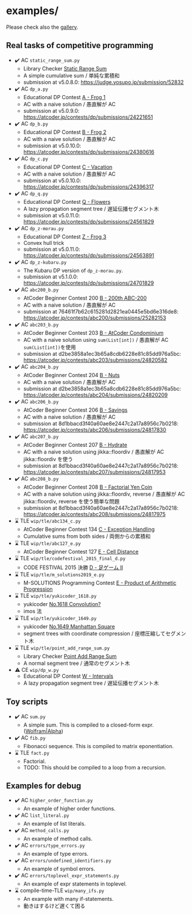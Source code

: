 # examples/

Please check also the [gallery](https://kmyk.github.io/Jikka/gallery).

## Real tasks of competitive programming

- :heavy_check_mark: AC `static_range_sum.py`
  - Library Checker [Static Range Sum](https://judge.yosupo.jp/problem/static_range_sum)
  - A simple cumulative sum / 単純な累積和
  - submission at v5.0.8.0: <https://judge.yosupo.jp/submission/52832>
- :heavy_check_mark: AC `dp_a.py`
  - Educational DP Contest [A - Frog 1](https://atcoder.jp/contests/dp/tasks/dp_a)
  - AC with a naive solution / 愚直解が AC
  - submission at v5.0.9.0: <https://atcoder.jp/contests/dp/submissions/24221651>
- :heavy_check_mark: AC `dp_b.py`
  - Educational DP Contest [B - Frog 2](https://atcoder.jp/contests/dp/tasks/dp_b)
  - AC with a naive solution / 愚直解が AC
  - submission at v5.0.10.0: <https://atcoder.jp/contests/dp/submissions/24380616>
- :heavy_check_mark: AC `dp_c.py`
  - Educational DP Contest [C - Vacation](https://atcoder.jp/contests/dp/tasks/dp_c)
  - AC with a naive solution / 愚直解が AC
  - submission at v5.0.10.0: <https://atcoder.jp/contests/dp/submissions/24396317>
- :heavy_check_mark: AC `dp_q.py`
  - Educational DP Contest [Q - Flowers](https://atcoder.jp/contests/dp/tasks/dp_q)
  - A lazy propagation segment tree / 遅延伝播セグメント木
  - submission at v5.0.11.0: <https://atcoder.jp/contests/dp/submissions/24561829>
- :heavy_check_mark: AC `dp_z-morau.py`
  - Educational DP Contest [Z - Frog 3](https://atcoder.jp/contests/dp/tasks/dp_z)
  - Convex hull trick
  - submission at v5.0.11.0: <https://atcoder.jp/contests/dp/submissions/24563891>
- :heavy_check_mark: AC `dp_z-kubaru.py`
  - The Kubaru DP version of `dp_z-morau.py`.
  - submission at v5.1.0.0: <https://atcoder.jp/contests/dp/submissions/24701829>
- :heavy_check_mark: AC `abc200_b.py`
  - AtCoder Beginner Contest 200 [B - 200th ABC-200](https://atcoder.jp/contests/abc200/tasks/abc200_b)
  - AC with a naive solution / 愚直解が AC
  - submission at 76461f7b62c615281d2821ea0445e5bd6e316de8: <https://atcoder.jp/contests/abc200/submissions/25282153>
- :heavy_check_mark: AC `abc203_b.py`
  - AtCoder Beginner Contest 203 [B - AtCoder Condominium](https://atcoder.jp/contests/abc203/tasks/abc203_b)
  - AC with a naive solution using `sum(List[int])` / 愚直解が AC `sum(List[int])`を使用
  - submission at d2be3858a1ec3b65a8cdb6228e81c85dd976a5bc: <https://atcoder.jp/contests/abc203/submissions/24820582>
- :heavy_check_mark: AC `abc204_b.py`
  - AtCoder Beginner Contest 204 [B - Nuts](https://atcoder.jp/contests/abc204/tasks/abc204_b)
  - AC with a naive solution / 愚直解が AC
  - submission at d2be3858a1ec3b65a8cdb6228e81c85dd976a5bc: <https://atcoder.jp/contests/abc204/submissions/24820209>
- :heavy_check_mark: AC `abc206_b.py`
  - AtCoder Beginner Contest 206 [B - Savings](https://atcoder.jp/contests/abc206/tasks/abc206_b)
  - AC with a naive solution / 愚直解が AC
  - submission at 8d1bbacd3f40a60ae8e2447c2a17a8956c7b0218: <https://atcoder.jp/contests/abc206/submissions/24817830>
- :heavy_check_mark: AC `abc207_b.py`
  - AtCoder Beginner Contest 207 [B - Hydrate](https://atcoder.jp/contests/abc207/tasks/abc207_b)
  - AC with a naive solution using jikka::floordiv / 愚直解が AC jikka::floordiv を使う
  - submission at 8d1bbacd3f40a60ae8e2447c2a17a8956c7b0218: <https://atcoder.jp/contests/abc207/submissions/24817953>
- :heavy_check_mark: AC `abc208_b.py`
  - AtCoder Beginner Contest 208 [B - Factorial Yen Coin](https://atcoder.jp/contests/abc208/tasks/abc208_b)
  - AC with a naive solution using jikka::floordiv, reverse / 愚直解が AC jikka::floordiv, reverse を使う簡単な問題
  - submission at 8d1bbacd3f40a60ae8e2447c2a17a8956c7b0218: <https://atcoder.jp/contests/abc208/submissions/24817975>
- :hourglass: TLE `wip/tle/abc134_c.py`
  - AtCoder Beginner Contest 134 [C - Exception Handling](https://atcoder.jp/contests/abc134/tasks/abc134_c)
  - Cumulative sums from both sides / 両側からの累積和
- :hourglass: TLE `wip/tle/abc127_e.py`
  - AtCoder Beginner Contest 127 [E - Cell Distance](https://atcoder.jp/contests/abc127/tasks/abc127_e)
- :hourglass: TLE `wip/tle/codefestival_2015_final_d.py`
  - CODE FESTIVAL 2015 決勝 [D - 足ゲーム II](https://atcoder.jp/contests/code-festival-2015-final-open/tasks/codefestival_2015_final_d)
- :hourglass: TLE `wip/tle/m_solutions2019_e.py`
  - M-SOLUTIONS Programming Contest [E - Product of Arithmetic Progression](https://atcoder.jp/contests/m-solutions2019/tasks/m_solutions2019_e?lang=ja)
- :hourglass: TLE `wip/tle/yukicoder_1618.py`
  - yukicoder [No.1618 Convolution?](https://yukicoder.me/problems/no/1618)
  - imos 法
- :hourglass: TLE `wip/tle/yukicoder_1649.py`
  - yukicoder [No.1649 Manhattan Square](https://yukicoder.me/problems/no/1649)
  - segment trees with coordinate compression / 座標圧縮してセグメント木
- :hourglass: TLE `wip/tle/point_add_range_sum.py`
  - Library Checker [Point Add Range Sum](https://judge.yosupo.jp/problem/point_add_range_sum)
  - A normal segment tree / 通常のセグメント木
- :warning: CE `wip/dp_w.py`
  - Educational DP Contest [W - Intervals](https://atcoder.jp/contests/dp/tasks/dp_w)
  - A lazy propagation segment tree / 遅延伝播セグメント木

## Toy scripts

- :heavy_check_mark: AC `sum.py`
  - A simple sum. This is compiled to a closed-form expr. ([Wolfram&#124;Alpha](https://www.wolframalpha.com/input/?i=%5Csum_x%5E%7Bn+-+1%7D+%28ax+%2B+b%29))
- :heavy_check_mark: AC `fib.py`
  - Fibonacci sequence. This is compiled to matrix eponentiation.
- :hourglass: TLE `fact.py`
  - Factorial.
  - TODO: This should be compiled to a loop from a recursion.

## Examples for debug

- :heavy_check_mark: AC `higher_order_function.py`
  - An example of higher order functions.
- :heavy_check_mark: AC `list_literal.py`
  - An example of list literals.
- :heavy_check_mark: AC `method_calls.py`
  - An example of method calls.
- :heavy_check_mark: AC `errors/type_errors.py`
  - An example of type errors.
- :heavy_check_mark: AC `errors/undefined_identifiers.py`
  - An example of symbol errors.
- :heavy_check_mark: AC `errors/toplevel_expr_statements.py`
  - An example of expr statements in toplevel.
- :hourglass: compile-time-TLE `wip/many_ifs.py`
  - An example with many if-statements.
  - 動きはするけど遅くて困る
